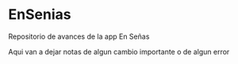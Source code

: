 # EnSenias
Repositorio de avances de la app En Señas


Aqui van a dejar notas de algun cambio importante o de algun error
